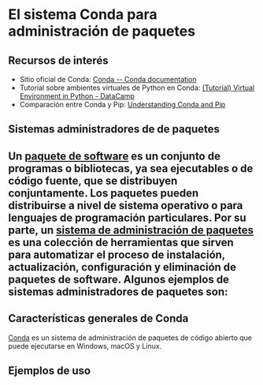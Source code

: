 # El sistema Conda para administración de paquetes

## Recursos de interés
- Sitio oficial de Conda: [Conda -- Conda documentation](https://conda.io/)
- Tutorial sobre ambientes virtuales de Python en Conda: [(Tutorial) Virtual Environment in Python - DataCamp](https://www.datacamp.com/community/tutorials/virtual-environment-in-python)
- Comparación entre Conda y Pip: [Understanding Conda and Pip](https://www.anaconda.com/blog/understanding-conda-and-pip)

## Sistemas administradores de de paquetes
Un [paquete de software](https://es.wikipedia.org/wiki/Paquete_de_software) es un conjunto de programas o bibliotecas, ya sea ejecutables o de código fuente, que se distribuyen conjuntamente. Los paquetes pueden distribuirse a nivel de sistema operativo o para lenguajes de programación particulares. Por su parte, un [sistema de administración de paquetes](https://en.wikipedia.org/wiki/Package_manager) es una colección de herramientas que sirven para automatizar el proceso de instalación, actualización, configuración y eliminación de paquetes de software. Algunos ejemplos de sistemas administradores de paquetes son:
- 

## Características generales de Conda
[Conda](https://docs.conda.io/) es un sistema de administración de paquetes de código abierto que puede ejecutarse en Windows, macOS y Linux. 

## Ejemplos de uso

```shell
```
